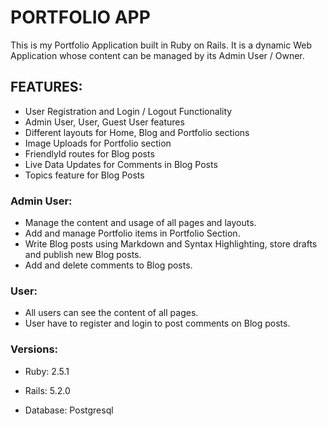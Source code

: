 # PORTFOLIO APP

This is my Portfolio Application built in Ruby on Rails. It is a dynamic Web Application whose content can be managed by its Admin User / Owner. 

## FEATURES:

* User Registration and Login / Logout Functionality
* Admin User, User, Guest User features
* Different layouts for Home, Blog and Portfolio sections
* Image Uploads for Portfolio section
* FriendlyId routes for Blog posts
* Live Data Updates for Comments in Blog Posts
* Topics feature for Blog Posts

### Admin User:

* Manage the content and usage of all pages and layouts.
* Add and manage Portfolio items in Portfolio Section.
* Write Blog posts using Markdown and Syntax Highlighting, store drafts and publish new Blog posts.
* Add and delete comments to Blog posts.

### User:

* All users can see the content of all pages.
* User have to register and login to post comments on Blog posts.

### Versions:

* Ruby:
  2.5.1

* Rails:
  5.2.0

* Database:
  Postgresql

